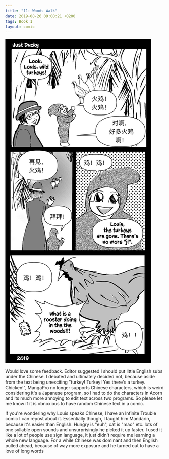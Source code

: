 ```yaml
---
title: "11: Woods Walk"
date: 2019-08-26 09:08:21 +0200
tags: Book 1
layout: comic
---
```


![11: Woods Walk](/comics/Book_1_-_011_Woods_Walk.png)

Would love some feedback. Editor suggested I should put little English subs under the Chinese. I debated and ultimately decided not, because aside from the text being unexciting "turkey! Turkey! Yes there's a turkey. Chicken!", MangaPro no longer supports Chinese characters, which is weird considering it's a Japanese program, so I had to do the characters in Acorn and its much more annoying to edit text across two programs. So please let me know if it is obnoxious to have random Chinese text in a comic.

If you're wondering why Louis speaks Chinese, I have an Infinite Trouble comic I can repost about it. Essentially though, I taught him Mandarin, because it's easier than English. Hungry is "euh", cat is "mao" etc. lots of one syllable open sounds and unsurprisingly he picked it up faster. I used it like a lot of people use sign language, it just didn't require me learning a whole new language. For a while Chinese was dominant and then English pulled ahead, because of way more exposure and he turned out to have a love of long words
